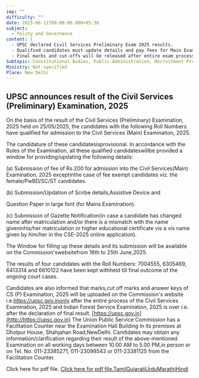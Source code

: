 ```yaml
---
imp: ""
difficulty: ""
date: 2025-06-11T00:00:00.000+05:30
subject:
  - Polity and Governance
content: |
  - UPSC declared Civil Services Preliminary Exam 2025 results.
  - Qualified candidates must update details and pay fees for Main Exam.
  - Final marks and cut-offs will be released after entire exam process.
Subtopic: Constitutional Bodies, Public Administration, Recruitment Process, Government Examinations
Ministry: Not specified
Place: New Delhi
---
```


## UPSC announces result of the Civil Services (Preliminary) Examination, 2025

On the basis of the result of the Civil Services (Preliminary) Examination, 2025 held on 25/05/2025, the candidates with the following Roll Numbers have qualified for admission to the Civil Services (Main) Examination, 2025.

The candidature of these candidatesisprovisional. In accordance with the Rules of the Examination, all these qualified candidateswillbe provided a window for providing/updating the following details:

(a) Submission of fee of Rs.200 for admission into the Civil Services(Main) Examination, 2025 exceptinthe case of fee exempt candidates viz. the female/PwBD/SC/ST candidates.

(b) Submission/Updation of Scribe details,Assistive Device and

Question Paper in large font (for Mains Examination).

(c) Submission of Gazette Notification(in case a candidate has changed name after matriculation and/or there is a mismatch with the name giveninhis/her matriculation or higher educational certificate vis a vis name given by him/her in the CSE-2025 online application).

The Window for filling up these details and its submission will be available on the Commission'swebsitefrom 16th to 25th June,2025.

The results of four candidates with the Roll Numbers: 7004555, 6305469, 6413314 and 6610122 have been kept withheld till final outcome of the ongoing court cases.

Candidates are also informed that marks,cut off marks and answer keys of CS (P) Examination, 2025 will be uploaded on the Commission's website i.e.https://upsc.gov.inonly after the entire process of the Civil Services Examination, 2025 and Indian Forest Service Examination, 2025 is over i.e. after the declaration of final result.
[https://upsc.gov.in](http://https://upsc.gov.in)
The Union Public Service Commission has a Facilitation Counter near the Examination Hall Building in its premises at Dholpur House, Shahjahan Road,NewDelhi. Candidates may obtain any information/clarification regarding their result of the above-mentioned Examination on all working days between 10.00 AM to 5.00 PM,in person or on Tel. No. 011-23385271, 011-23098543 or 011-23381125 from the Facilitation Counter.

Click here for pdf file.
[Click here for pdf file.](https://static.pib.gov.in/WriteReadData/specificdocs/documents/2025/jun/doc2025611568401.pdf)[Tamil](https://pib.gov.in/PressReleasePage.aspx?PRID=2135834)[Gujarati](https://pib.gov.in/PressReleasePage.aspx?PRID=2135835)[Urdu](https://pib.gov.in/PressReleasePage.aspx?PRID=2135809)[Marathi](https://pib.gov.in/PressReleasePage.aspx?PRID=2135849)[Hindi](https://pib.gov.in/PressReleasePage.aspx?PRID=2135806)